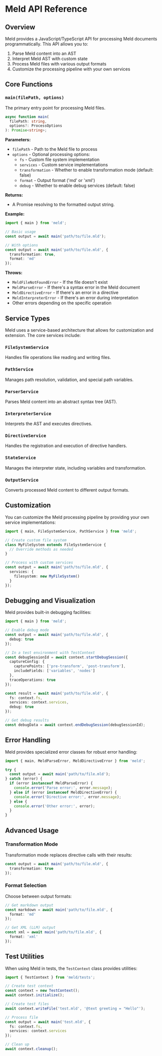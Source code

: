 # Meld API Reference

## Overview

Meld provides a JavaScript/TypeScript API for processing Meld documents programmatically. This API allows you to:

1. Parse Meld content into an AST
2. Interpret Meld AST with custom state
3. Process Meld files with various output formats
4. Customize the processing pipeline with your own services

## Core Functions

### `main(filePath, options)`

The primary entry point for processing Meld files.

```typescript
async function main(
  filePath: string, 
  options?: ProcessOptions
): Promise<string>;
```

**Parameters:**
- `filePath` - Path to the Meld file to process
- `options` - Optional processing options:
  - `fs` - Custom file system implementation
  - `services` - Custom service implementations
  - `transformation` - Whether to enable transformation mode (default: false)
  - `format` - Output format ('md' or 'xml')
  - `debug` - Whether to enable debug services (default: false)

**Returns:**
- A Promise resolving to the formatted output string.

**Example:**
```typescript
import { main } from 'meld';

// Basic usage
const output = await main('path/to/file.mld');

// With options
const output = await main('path/to/file.mld', {
  transformation: true,
  format: 'md'
});
```

**Throws:**
- `MeldFileNotFoundError` - If the file doesn't exist
- `MeldParseError` - If there's a syntax error in the Meld document
- `MeldDirectiveError` - If there's an error in a directive
- `MeldInterpreterError` - If there's an error during interpretation
- Other errors depending on the specific operation

## Service Types

Meld uses a service-based architecture that allows for customization and extension. The core services include:

### `FileSystemService`

Handles file operations like reading and writing files.

### `PathService`

Manages path resolution, validation, and special path variables.

### `ParserService`

Parses Meld content into an abstract syntax tree (AST).

### `InterpreterService`

Interprets the AST and executes directives.

### `DirectiveService`

Handles the registration and execution of directive handlers.

### `StateService`

Manages the interpreter state, including variables and transformation.

### `OutputService`

Converts processed Meld content to different output formats.

## Customization

You can customize the Meld processing pipeline by providing your own service implementations:

```typescript
import { main, FileSystemService, PathService } from 'meld';

// Create custom file system
class MyFileSystem extends FileSystemService {
  // Override methods as needed
}

// Process with custom services
const output = await main('path/to/file.mld', {
  services: {
    filesystem: new MyFileSystem()
  }
});
```

## Debugging and Visualization

Meld provides built-in debugging facilities:

```typescript
import { main } from 'meld';

// Enable debug mode
const output = await main('path/to/file.mld', {
  debug: true
});

// In a test environment with TestContext
const debugSessionId = await context.startDebugSession({
  captureConfig: {
    capturePoints: ['pre-transform', 'post-transform'],
    includeFields: ['variables', 'nodes']
  },
  traceOperations: true
});

const result = await main('path/to/file.mld', {
  fs: context.fs,
  services: context.services,
  debug: true
});

// Get debug results
const debugData = await context.endDebugSession(debugSessionId);
```

## Error Handling

Meld provides specialized error classes for robust error handling:

```typescript
import { main, MeldParseError, MeldDirectiveError } from 'meld';

try {
  const output = await main('path/to/file.mld');
} catch (error) {
  if (error instanceof MeldParseError) {
    console.error('Parse error:', error.message);
  } else if (error instanceof MeldDirectiveError) {
    console.error('Directive error:', error.message);
  } else {
    console.error('Other error:', error);
  }
}
```

## Advanced Usage

### Transformation Mode

Transformation mode replaces directive calls with their results:

```typescript
const output = await main('path/to/file.mld', {
  transformation: true
});
```

### Format Selection

Choose between output formats:

```typescript
// Get markdown output
const markdown = await main('path/to/file.mld', {
  format: 'md'
});

// Get XML (LLM) output
const xml = await main('path/to/file.mld', {
  format: 'xml'
});
```

## Test Utilities

When using Meld in tests, the `TestContext` class provides utilities:

```typescript
import { TestContext } from 'meld/tests';

// Create test context
const context = new TestContext();
await context.initialize();

// Create test files
await context.writeFile('test.mld', '@text greeting = "Hello"');

// Process file
const output = await main('test.mld', {
  fs: context.fs,
  services: context.services
});

// Clean up
await context.cleanup();
```